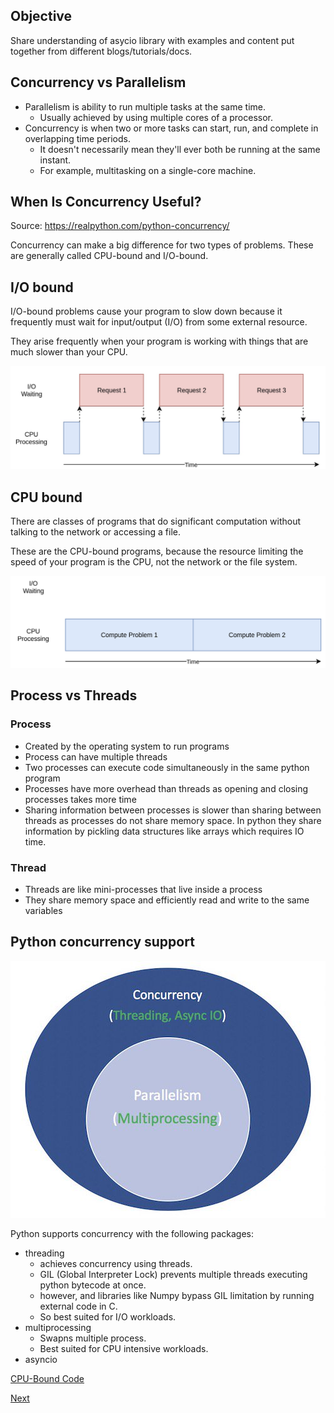 ## Objective

Share understanding of asycio library with examples and content put together from different blogs/tutorials/docs.


## Concurrency vs Parallelism

- Parallelism is ability to run multiple tasks at the same time. 
    - Usually achieved by using multiple cores of a processor.
- Concurrency is when two or more tasks can start, run, and complete in overlapping time periods. 
    - It doesn't necessarily mean they'll ever both be running at the same instant. 
    - For example, multitasking on a single-core machine.

## When Is Concurrency Useful?
Source: https://realpython.com/python-concurrency/

Concurrency can make a big difference for two types of problems. These are generally called CPU-bound and I/O-bound.

## I/O bound
I/O-bound problems cause your program to slow down because it frequently must wait for input/output (I/O) from some external resource. 

They arise frequently when your program is working with things that are much slower than your CPU.

[io_bound]: io_bound.jpg
![alt text][io_bound]


## CPU bound

There are classes of programs that do significant computation without talking to the network or accessing a file. 

These are the CPU-bound programs, because the resource limiting the speed of your program is the CPU, not the network or the file system.


[cpu_bound]: ./cpu_bound.png
![alt text][cpu_bound]

    
## Process vs Threads
### Process
- Created by the operating system to run programs
- Process can have multiple threads
- Two processes can execute code simultaneously in the same python program
- Processes have more overhead than threads as opening and closing processes takes more time
- Sharing information between processes is slower than sharing between threads as processes do not share memory space. In python they share information by pickling data structures like arrays which requires IO time.

### Thread
- Threads are like mini-processes that live inside a process
- They share memory space and efficiently read and write to the same variables

## Python concurrency support
[python_concurrency]: ./python_concurrency_parallelism.jpg
![alt text][python_concurrency]

Python supports concurrency with the following packages:
- threading
  - achieves concurrency using threads.
  - GIL (Global Interpreter Lock) prevents multiple threads executing python bytecode at once. 
  - however, and libraries like Numpy bypass GIL limitation by running external code in C.
  - So best suited for I/O workloads.
- multiprocessing
  - Swapns multiple process.
  - Best suited for CPU intensive workloads. 
- asyncio

[CPU-Bound Code](../code/factorial.py)

[Next](2_asyncio.md)
